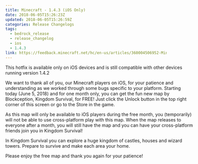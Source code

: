 ```yaml
---
title: Minecraft - 1.4.3 (iOS Only)
date: 2018-06-05T15:26:23Z
updated: 2018-06-05T15:26:59Z
categories: Release Changelogs
tags:
  - bedrock_release
  - release_changelog
  - ios
  - 1.4.3
link: https://feedback.minecraft.net/hc/en-us/articles/360004506952-Minecraft-1-4-3-iOS-Only-
---
```


<div style="direction: ltr; border-width: 100%;">

<div style="direction: ltr; margin-top: 0in; margin-left: 0in; width: 6.109in;">

<div style="direction: ltr; margin-top: 0in; margin-left: 0in; width: 6.109in;">

This hotfix is available only on iOS devices and is still compatible with other devices running version 1.4.2  
  

We want to thank all of you, our Minecraft players on iOS, for your patience and understanding as we worked through some bugs specific to your platform. Starting today (June 5, 2018) and for one month only, you can get the fun new map by Blockception, Kingdom Survival, for FREE! Just click the Unlock button in the top right corner of this screen or go to the Store in the game.  
  

As this map will only be available to iOS players during the free month, you (temporarily) will not be able to use cross-platform play with this map. When the map releases to everyone after a month, you will still have the map and you can have your cross-platform friends join you in Kingdom Survival!  
  

In Kingdom Survival you can explore a huge kingdom of castles, houses and wizard towers. Prepare to survive and make each area your home.  
  

Please enjoy the free map and thank you again for your patience!

</div>

</div>

</div>
